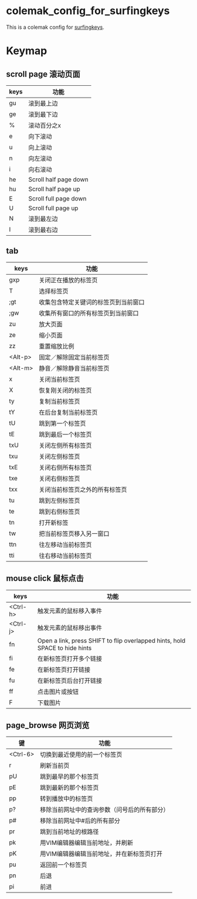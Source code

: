 # colemak_config_for_surfingkeys
This is a colemak config for [surfingkeys](https://github.com/brookhong/Surfingkeys). 

# Keymap

## scroll page 滚动页面

| keys | 功能               |
|------|--------------------|
| gu   | 滚到最上边         |
| ge   | 滚到最下边         |
| %    | 滚动百分之x        |
| e    | 向下滚动           |
| u    | 向上滚动           |
| n    | 向左滚动           |
| i    | 向右滚动           |
| he   | Scroll half page down |
| hu   | Scroll half page up   |
| E    | Scroll full page down |
| U    | Scroll full page up   |
| N    | 滚到最左边         |
| I    | 滚到最右边         |

## tab

| keys           | 功能                                       |
|--------------|--------------------------------------------|
| gxp     | 关闭正在播放的标签页                           |
| T            | 选择标签页                                   |
| ;gt          | 收集包含特定关键词的标签页到当前窗口               |
| ;gw          | 收集所有窗口的所有标签页到当前窗口               |
| zu           | 放大页面                                    |
| ze           | 缩小页面                                    |
| zz           | 重置缩放比例                                  |
|  \<Alt-p\>     | 固定／解除固定当前标签页                         |
|  \<Alt-m\>     | 静音／解除静音当前标签页                         |
| x            | 关闭当前标签页                                |
| X            | 恢复刚关闭的标签页                             |
| ty           | 复制当前标签页                                |
| tY           | 在后台复制当前标签页                             |
| tU           | 跳到第一个标签页                               |
| tE           | 跳到最后一个标签页                              |
| txU          | 关闭左侧所有标签页                              |
| txu          | 关闭左侧标签页                                |
| txE          | 关闭右侧所有标签页                              |
| txe          | 关闭右侧标签页                                |
| txx          | 关闭当前标签页之外的所有标签页                      |
| tu           | 跳到左侧标签页                                |
| te           | 跳到右侧标签页                                |
| tn           | 打开新标签                                   |
| tw           | 把当前标签页移入另一窗口                           |
| ttn          | 往左移动当前标签页                              |
| tti          | 往右移动当前标签页                              |

## mouse click 鼠标点击

|  keys        | 功能                             |
|--------------|----------------------------------|
|   \<Ctrl-h\>   | 触发元素的鼠标移入事件             |
|   \<Ctrl-j\>   | 触发元素的鼠标移出事件             |
| fn           | Open a link, press SHIFT to flip overlapped hints, hold SPACE to hide hints    |
| fi           | 在新标签页打开多个链接             |
| fe           | 在新标签页打开链接                |
| fu           | 在新标签页后台打开链接            |
| ff           | 点击图片或按钮                     |
| F            | 下载图片                          |

## page_browse 网页浏览

| 键           | 功能                                           |
|--------------|------------------------------------------------|
|   \<Ctrl-6\>   | 切换到最近使用的前一个标签页                           |
| r            | 刷新当前页                                       |
| pU           | 跳到最早的那个标签页                                |
| pE           | 跳到最新的那个标签页                                |
| pp           | 转到播放中的标签页                                 |
| p?           | 移除当前网址中的查询参数（问号后的所有部分）               |
| p#           | 移除当前网址中#后的所有部分                           |
| pr           | 跳到当前地址的根路径                                |
| pk           | 用VIM编辑器编辑当前地址，并刷新                         |
| pK           | 用VIM编辑器编辑当前地址，并在新标签页打开                   |
| pu           | 返回前一个标签页                                   |
| pn           | 后退                                           |
| pi           | 前进                                           |